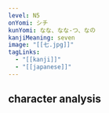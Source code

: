 ```yaml
---
level: N5
onYomi: シチ
kunYomi: なな、なな-つ、なの
kanjiMeaning: seven
image: "[[七.jpg]]"
tagLinks:
  - "[[kanji]]"
  - "[[japanese]]"
---
```

## character analysis
